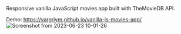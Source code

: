 Responsive vanilla JavaScript movies app built with TheMovieDB API.

Demo: https://vargriym.github.io/vanilla-js-movies-app/
![Screenshot from 2023-06-23 10-01-26](https://github.com/Vargriym/vanilla-js-movies-app/assets/102037554/98b00a38-0d48-407a-8b62-75208c583fb8)
